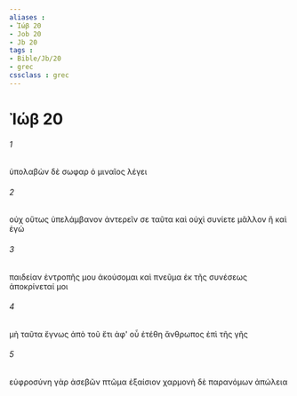 ```yaml
---
aliases : 
- Ἰώβ 20
- Job 20
- Jb 20
tags : 
- Bible/Jb/20
- grec
cssclass : grec
---
```


# Ἰώβ 20

###### 1
ὑπολαβὼν δὲ σωφαρ ὁ μιναῖος λέγει
###### 2
οὐχ οὕτως ὑπελάμβανον ἀντερεῖν σε ταῦτα καὶ οὐχὶ συνίετε μᾶλλον ἢ καὶ ἐγώ
###### 3
παιδείαν ἐντροπῆς μου ἀκούσομαι καὶ πνεῦμα ἐκ τῆς συνέσεως ἀποκρίνεταί μοι
###### 4
μὴ ταῦτα ἔγνως ἀπὸ τοῦ ἔτι ἀφ' οὗ ἐτέθη ἄνθρωπος ἐπὶ τῆς γῆς
###### 5
εὐφροσύνη γὰρ ἀσεβῶν πτῶμα ἐξαίσιον χαρμονὴ δὲ παρανόμων ἀπώλεια
###### 6
ἐὰν ἀναβῇ εἰς οὐρανὸν αὐτοῦ τὰ δῶρα ἡ δὲ θυσία αὐτοῦ νεφῶν ἅψηται
###### 7
ὅταν γὰρ δοκῇ ἤδη κατεστηρίχθαι τότε εἰς τέλος ἀπολεῖται οἱ δὲ ἰδόντες αὐτὸν ἐροῦσιν ποῦ ἐστιν
###### 8
ὥσπερ ἐνύπνιον ἐκπετασθὲν οὐ μὴ εὑρεθῇ ἔπτη δὲ ὥσπερ φάσμα νυκτερινόν
###### 9
ὀφθαλμὸς παρέβλεψεν καὶ οὐ προσθήσει καὶ οὐκέτι προσνοήσει αὐτὸν ὁ τόπος αὐτοῦ
###### 10
τοὺς υἱοὺς αὐτοῦ ὀλέσαισαν ἥττονες αἱ δὲ χεῖρες αὐτοῦ πυρσεύσαισαν ὀδύνας
###### 11
ὀστᾶ αὐτοῦ ἐνεπλήσθησαν νεότητος αὐτοῦ καὶ μετ' αὐτοῦ ἐπὶ χώματος κοιμηθήσεται
###### 12
ἐὰν γλυκανθῇ ἐν στόματι αὐτοῦ κακία κρύψει αὐτὴν ὑπὸ τὴν γλῶσσαν αὐτοῦ
###### 13
οὐ φείσεται αὐτῆς καὶ οὐκ ἐγκαταλείψει αὐτὴν καὶ συνέξει αὐτὴν ἐν μέσῳ τοῦ λάρυγγος αὐτοῦ
###### 14
καὶ οὐ μὴ δυνηθῇ βοηθῆσαι ἑαυτῷ χολὴ ἀσπίδος ἐν γαστρὶ αὐτοῦ
###### 15
πλοῦτος ἀδίκως συναγόμενος ἐξεμεσθήσεται ἐξ οἰκίας αὐτοῦ ἐξελκύσει αὐτὸν ἄγγελος
###### 16
θυμὸν δὲ δρακόντων θηλάσειεν ἀνέλοι δὲ αὐτὸν γλῶσσα ὄφεως
###### 17
μὴ ἴδοι ἄμελξιν νομάδων μηδὲ νομὰς μέλιτος καὶ βουτύρου
###### 18
εἰς κενὰ καὶ μάταια ἐκοπίασεν πλοῦτον ἐξ οὗ οὐ γεύσεται ὥσπερ στρίφνος ἀμάσητος ἀκατάποτος
###### 19
πολλῶν γὰρ ἀδυνάτων οἴκους ἔθλασεν δίαιταν δὲ ἥρπασεν καὶ οὐκ ἔστησεν
###### 20
οὐκ ἔστιν αὐτοῦ σωτηρία τοῖς ὑπάρχουσιν ἐν ἐπιθυμίᾳ αὐτοῦ οὐ σωθήσεται
###### 21
οὐκ ἔστιν ὑπόλειμμα τοῖς βρώμασιν αὐτοῦ διὰ τοῦτο οὐκ ἀνθήσει αὐτοῦ τὰ ἀγαθά
###### 22
ὅταν δὲ δοκῇ ἤδη πεπληρῶσθαι θλιβήσεται πᾶσα δὲ ἀνάγκη ἐπ' αὐτὸν ἐπελεύσεται
###### 23
εἴ πως πληρώσαι γαστέρα αὐτοῦ ἐπαποστείλαι ἐπ' αὐτὸν θυμὸν ὀργῆς νίψαι ἐπ' αὐτὸν ὀδύνας
###### 24
καὶ οὐ μὴ σωθῇ ἐκ χειρὸς σιδήρου τρώσαι αὐτὸν τόξον χάλκειον
###### 25
διεξέλθοι δὲ διὰ σώματος αὐτοῦ βέλος ἀστραπαὶ δὲ ἐν διαίταις αὐτοῦ περιπατήσαισαν ἐπ' αὐτῷ φόβοι
###### 26
πᾶν δὲ σκότος αὐτῷ ὑπομείναι κατέδεται αὐτὸν πῦρ ἄκαυστον κακώσαι δὲ αὐτοῦ ἐπήλυτος τὸν οἶκον
###### 27
ἀνακαλύψαι δὲ αὐτοῦ ὁ οὐρανὸς τὰς ἀνομίας γῆ δὲ ἐπανασταίη αὐτῷ
###### 28
ἑλκύσαι τὸν οἶκον αὐτοῦ ἀπώλεια εἰς τέλος ἡμέρα ὀργῆς ἐπέλθοι αὐτῷ
###### 29
αὕτη ἡ μερὶς ἀνθρώπου ἀσεβοῦς παρὰ κυρίου καὶ κτῆμα ὑπαρχόντων αὐτῷ παρὰ τοῦ ἐπισκόπου
